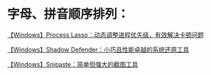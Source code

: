 # 字母、拼音顺序排列：

[【Windows】Process Lasso：动态调整进程优先级，有效解决卡顿问题](【Windows】Process%20Lasso：动态调整进程优先级，有效解决卡顿问题.md)

[【Windows】Shadow Defender：小巧且性能卓越的系统还原工具](【Windows】Shadow%20Defender：小巧且性能卓越的系统还原工具.md)

[【Windows】Snipaste：简单但强大的截图工具](【Windows】Snipaste：简单但强大的截图工具.md)
